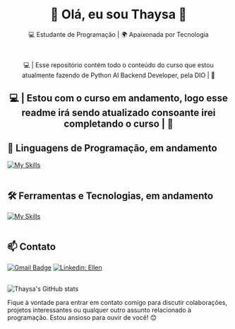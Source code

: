 <h1 align="center">🌻 Olá, eu sou Thaysa 🌻</h1>

<p align="center">
  💻 Estudante de Programação | 🌍 Apaixonada por Tecnologia
</p><br>

<p align="center"> 
    💻 | Esse repositório contém todo o conteúdo do curso que estou atualmente fazendo de Python AI Backend Developer, pela DIO | 🌻
</p>

<h2 align="center">
    💻 | Estou com o curso em andamento, logo esse readme irá sendo atualizado consoante irei completando o curso | 🌻
</h2>


## 🚀 Linguagens de Programação, em andamento
[![My Skills](https://skillicons.dev/icons?i=python)](https://skillicons.dev)<br><br>

## 🛠️ Ferramentas e Tecnologias, em andamento
[![My Skills](https://skillicons.dev/icons?i=vscode,git,github)](https://skillicons.dev)<br><br>

## 📫 Contato

[![Gmail Badge](https://img.shields.io/badge/-ThaysaLima-006bed?style=flat-square&logo=Gmail&logoColor=white&link=mailto:https://mail.google.com/mail/u/0/#inbox)](mailto:{Thaysa})
[![Linkedin: Ellen](https://img.shields.io/badge/-ThaysaLima-blue?style=flat-square&logo=Linkedin&logoColor=white&link=https://www.linkedin.com/in/thaysa-lima/)](https://www.linkedin.com/in/thaysa-lima/)
<br><br>


![Thaysa's GitHub stats](https://github-readme-stats.vercel.app/api?username=ThaysaLima&show_icons=true&theme=gruvbox)

Fique à vontade para entrar em contato comigo para discutir colaborações, projetos interessantes ou qualquer outro assunto relacionado à programação. Estou ansioso para ouvir de você! 😊 <br><br>
